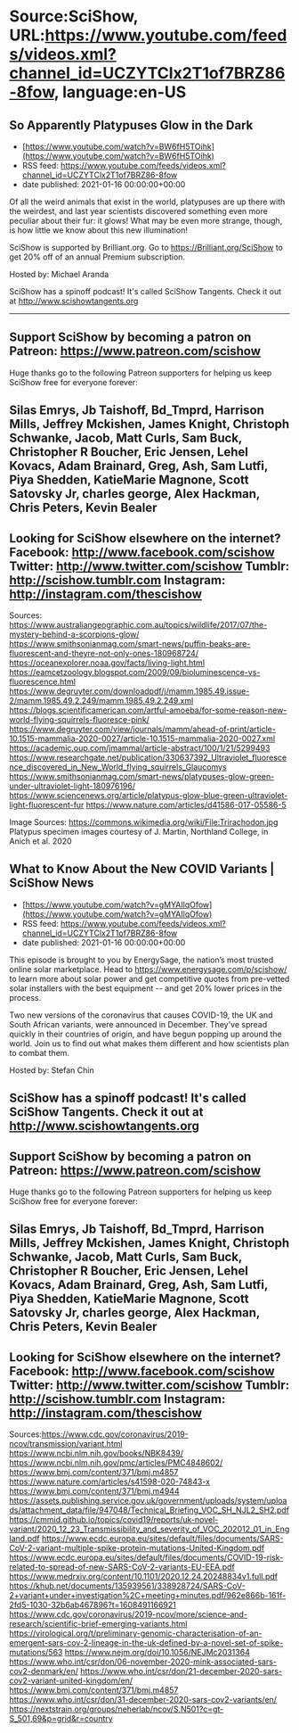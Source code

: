 # Source:SciShow, URL:https://www.youtube.com/feeds/videos.xml?channel_id=UCZYTClx2T1of7BRZ86-8fow, language:en-US

## So Apparently Platypuses Glow in the Dark
 - [https://www.youtube.com/watch?v=BW6fH5TOihk](https://www.youtube.com/watch?v=BW6fH5TOihk)
 - RSS feed: https://www.youtube.com/feeds/videos.xml?channel_id=UCZYTClx2T1of7BRZ86-8fow
 - date published: 2021-01-16 00:00:00+00:00

Of all the weird animals that exist in the world, platypuses are up there with the weirdest, and last year scientists discovered something even more peculiar about their fur: it glows! What may be even more strange, though, is how little we know about this new illumination!

SciShow is supported by Brilliant.org. Go to https://Brilliant.org/SciShow to get 20% off of an annual Premium subscription. 

Hosted by: Michael Aranda

SciShow has a spinoff podcast! It's called SciShow Tangents. Check it out at http://www.scishowtangents.org

----------
Support SciShow by becoming a patron on Patreon: https://www.patreon.com/scishow
----------
Huge thanks go to the following Patreon supporters for helping us keep SciShow free for everyone forever:

Silas Emrys, Jb Taishoff, Bd_Tmprd, Harrison Mills, Jeffrey Mckishen, James Knight, Christoph Schwanke, Jacob, Matt Curls, Sam Buck, Christopher R Boucher, Eric Jensen, Lehel Kovacs, Adam Brainard, Greg, Ash, Sam Lutfi, Piya Shedden, KatieMarie Magnone, Scott Satovsky Jr, charles george, Alex Hackman, Chris Peters, Kevin Bealer
----------
Looking for SciShow elsewhere on the internet?
Facebook: http://www.facebook.com/scishow
Twitter: http://www.twitter.com/scishow
Tumblr: http://scishow.tumblr.com
Instagram: http://instagram.com/thescishow
----------
Sources:
https://www.australiangeographic.com.au/topics/wildlife/2017/07/the-mystery-behind-a-scorpions-glow/
https://www.smithsonianmag.com/smart-news/puffin-beaks-are-fluorescent-and-theyre-not-only-ones-180968724/
https://oceanexplorer.noaa.gov/facts/living-light.html
https://eamcetzoology.blogspot.com/2009/09/bioluminescence-vs-fluorescence.html
https://www.degruyter.com/downloadpdf/j/mamm.1985.49.issue-2/mamm.1985.49.2.249/mamm.1985.49.2.249.xml
https://blogs.scientificamerican.com/artful-amoeba/for-some-reason-new-world-flying-squirrels-fluoresce-pink/
https://www.degruyter.com/view/journals/mamm/ahead-of-print/article-10.1515-mammalia-2020-0027/article-10.1515-mammalia-2020-0027.xml
https://academic.oup.com/jmammal/article-abstract/100/1/21/5299493
https://www.researchgate.net/publication/330637392_Ultraviolet_fluorescence_discovered_in_New_World_flying_squirrels_Glaucomys
https://www.smithsonianmag.com/smart-news/platypuses-glow-green-under-ultraviolet-light-180976196/
https://www.sciencenews.org/article/platypus-glow-blue-green-ultraviolet-light-fluorescent-fur
https://www.nature.com/articles/d41586-017-05586-5

Image Sources:
https://commons.wikimedia.org/wiki/File:Trirachodon.jpg
Platypus specimen images courtesy of J. Martin, Northland College, in Anich et al. 2020

## What to Know About the New COVID Variants | SciShow News
 - [https://www.youtube.com/watch?v=gMYAIlqOfow](https://www.youtube.com/watch?v=gMYAIlqOfow)
 - RSS feed: https://www.youtube.com/feeds/videos.xml?channel_id=UCZYTClx2T1of7BRZ86-8fow
 - date published: 2021-01-16 00:00:00+00:00

This episode is brought to you by EnergySage, the nation’s most trusted online solar marketplace. Head to https://www.energysage.com/p/scishow/ to learn more about solar power and get competitive quotes from pre-vetted solar installers with the best equipment -- and get 20% lower prices in the process.

Two new versions of the coronavirus that causes COVID-19, the UK and South African variants, were announced in December. They've spread quickly in their countries of origin, and have begun popping up around the world. Join us to find out what makes them different and how scientists plan to combat them.

Hosted by: Stefan Chin

SciShow has a spinoff podcast! It's called SciShow Tangents. Check it out at http://www.scishowtangents.org
----------
Support SciShow by becoming a patron on Patreon: https://www.patreon.com/scishow
----------
Huge thanks go to the following Patreon supporters for helping us keep SciShow free for everyone forever:

Silas Emrys, Jb Taishoff, Bd_Tmprd, Harrison Mills, Jeffrey Mckishen, James Knight, Christoph Schwanke, Jacob, Matt Curls, Sam Buck, Christopher R Boucher, Eric Jensen, Lehel Kovacs, Adam Brainard, Greg, Ash, Sam Lutfi, Piya Shedden, KatieMarie Magnone, Scott Satovsky Jr, charles george, Alex Hackman, Chris Peters, Kevin Bealer
----------
Looking for SciShow elsewhere on the internet?
Facebook: http://www.facebook.com/scishow
Twitter: http://www.twitter.com/scishow
Tumblr: http://scishow.tumblr.com
Instagram: http://instagram.com/thescishow
----------
Sources:https://www.cdc.gov/coronavirus/2019-ncov/transmission/variant.html 
https://www.ncbi.nlm.nih.gov/books/NBK8439/ 
https://www.ncbi.nlm.nih.gov/pmc/articles/PMC4848602/ 
https://www.bmj.com/content/371/bmj.m4857 
https://www.nature.com/articles/s41598-020-74843-x 
https://www.bmj.com/content/371/bmj.m4944 
https://assets.publishing.service.gov.uk/government/uploads/system/uploads/attachment_data/file/947048/Technical_Briefing_VOC_SH_NJL2_SH2.pdf 
https://cmmid.github.io/topics/covid19/reports/uk-novel-variant/2020_12_23_Transmissibility_and_severity_of_VOC_202012_01_in_England.pdf 
https://www.ecdc.europa.eu/sites/default/files/documents/SARS-CoV-2-variant-multiple-spike-protein-mutations-United-Kingdom.pdf 
https://www.ecdc.europa.eu/sites/default/files/documents/COVID-19-risk-related-to-spread-of-new-SARS-CoV-2-variants-EU-EEA.pdf 
https://www.medrxiv.org/content/10.1101/2020.12.24.20248834v1.full.pdf 
https://khub.net/documents/135939561/338928724/SARS-CoV-2+variant+under+investigation%2C+meeting+minutes.pdf/962e866b-161f-2fd5-1030-32b6ab467896?t=1608491166921 
https://www.cdc.gov/coronavirus/2019-ncov/more/science-and-research/scientific-brief-emerging-variants.html 
https://virological.org/t/preliminary-genomic-characterisation-of-an-emergent-sars-cov-2-lineage-in-the-uk-defined-by-a-novel-set-of-spike-mutations/563 
https://www.nejm.org/doi/10.1056/NEJMc2031364 
https://www.who.int/csr/don/06-november-2020-mink-associated-sars-cov2-denmark/en/ 
https://www.who.int/csr/don/21-december-2020-sars-cov2-variant-united-kingdom/en/ 
https://www.bmj.com/content/371/bmj.m4857 
https://www.who.int/csr/don/31-december-2020-sars-cov2-variants/en/ 
https://nextstrain.org/groups/neherlab/ncov/S.N501?c=gt-S_501,69&p=grid&r=country

